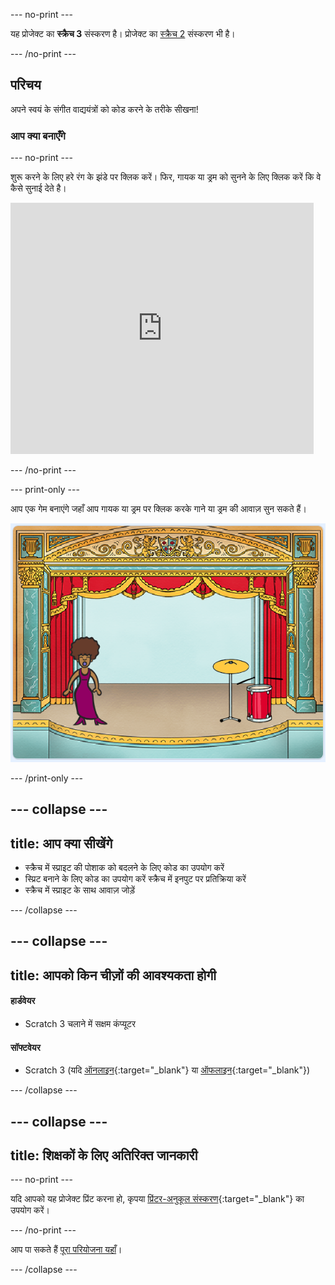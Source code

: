 --- no-print ---

यह प्रोजेक्ट का **स्क्रैच 3** संस्करण है। प्रोजेक्ट का [स्क्रैच 2](https://projects.raspberrypi.org/hi-IN/projects/rock-band-scratch2) संस्करण भी है।

--- /no-print ---

## परिचय

अपने स्वयं के संगीत वाद्ययंत्रों को कोड करने के तरीके सीखना!

### आप क्या बनाएँगे

--- no-print ---

शुरू करने के लिए हरे रंग के झंडे पर क्लिक करें। फिर, गायक या ड्रम को सुनने के लिए क्लिक करें कि वे कैसे सुनाई देते है।

<div class="scratch-preview">
  <iframe allowtransparency="true" width="485" height="402" src="https://scratch.mit.edu/projects/embed/276872220/?autostart=false" frameborder="0" scrolling="no"></iframe>
</div>

--- /no-print ---

--- print-only ---

आप एक गेम बनाएंगे जहाँ आप गायक या ड्रम पर क्लिक करके गाने या ड्रम की आवाज़ सुन सकते हैं।

![खेल स्क्रीनशॉट](images/demo.png)

--- /print-only ---

--- collapse ---
---
title: आप क्या सीखेंगे
---

+ स्क्रैच में स्प्राइट की पोशाक को बदलने के लिए कोड का उपयोग करें
+ स्प्रिट बनाने के लिए कोड का उपयोग करें स्क्रैच में इनपुट पर प्रतिक्रिया करें
+ स्क्रैच में स्प्राइट के साथ आवाज़ जोड़ें

--- /collapse ---

--- collapse ---
---
title: आपको किन चीज़ों की आवश्यकता होगी
---

#### हार्डवेयर

+ Scratch 3 चलाने में सक्षम कंप्यूटर

#### सॉफ्टवेयर

+ Scratch 3 (यदि [ऑनलाइन](http://rpf.io/scratchon){:target="_blank"} या [ऑफलाइन](http://rpf.io/scratchoff){:target="_blank"})

--- /collapse ---

--- collapse ---
---
title: शिक्षकों के लिए अतिरिक्त जानकारी
---

--- no-print ---

यदि आपको यह प्रोजेक्ट प्रिंट करना हो, कृपया [प्रिंटर-अनुकूल संस्करण](https://projects.raspberrypi.org/zh-CN/projects/rock-band/print){:target="_blank"} का उपयोग करें।

--- /no-print ---

आप पा सकते हैं [पूरा परियोजना यहाँ](http://rpf.io/p/hi-IN/rock-band-get)।

--- /collapse ---